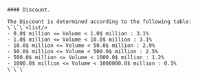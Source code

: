 ```<clause src="ap://volumediscountulist@0.2.1.cta" clauseid="479adbb4-dc55-4d1a-ab12-b6c5e16900c0"/>
#### Discount.

The Discount is determined according to the following table:
\`\`\`<list/>
- 0.0$ million <= Volume < 1.0$ million : 3.1%
- 1.0$ million <= Volume < 10.0$ million : 3.1%
- 10.0$ million <= Volume < 50.0$ million : 2.9%
- 50.0$ million <= Volume < 500.0$ million : 2.5%
- 500.0$ million <= Volume < 1000.0$ million : 1.2%
- 1000.0$ million <= Volume < 1000000.0$ million : 0.1%
\`\`\`
```
